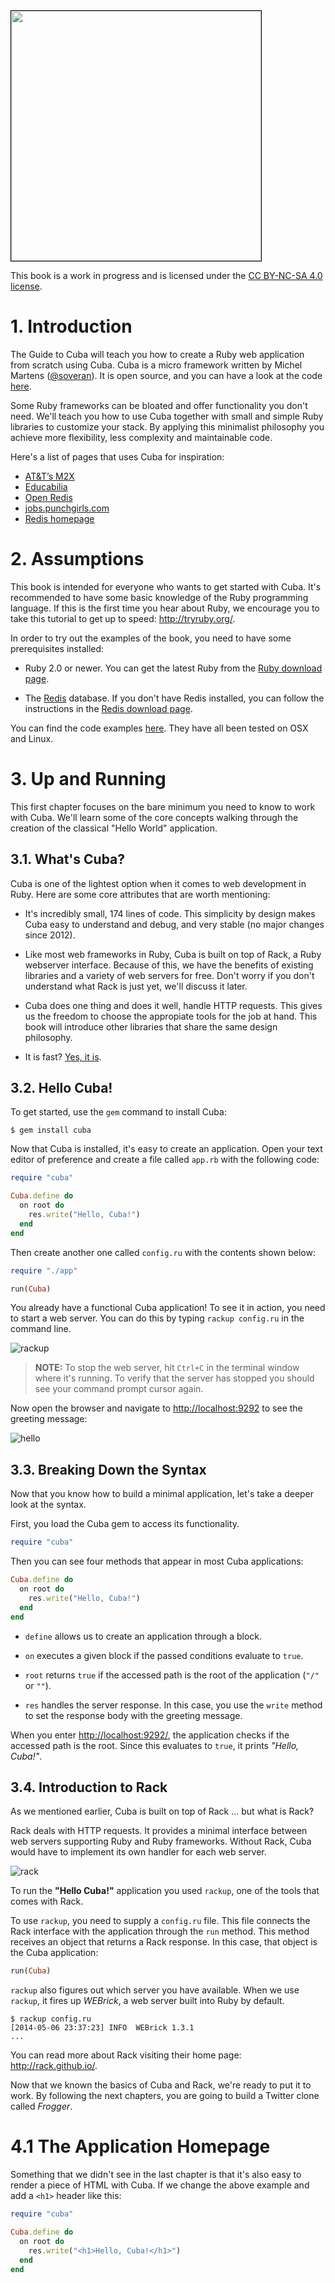 <img src="/img/cover.png" style="border: 1px solid black; width: 400px;"/>

This book is a work in progress and is licensed under the
[CC BY-NC-SA 4.0 license](http://creativecommons.org/licenses/by-nc-sa/4.0/).

# 1. Introduction

The Guide to Cuba will teach you how to create a Ruby web
application from scratch using Cuba. Cuba is a micro framework
written by Michel Martens ([@soveran](https://twitter.com/soveran)).
It is open source, and you can have a look at the code
[here](https://github.com/soveran/cuba).

Some Ruby frameworks can be bloated and offer functionality you don't
need. We'll teach you how to use Cuba together with small and simple Ruby
libraries to customize your stack. By applying this minimalist philosophy
you achieve more flexibility, less complexity and maintainable code.

Here's a list of pages that uses Cuba for inspiration:

- [AT&T’s M2X](https://m2x.att.com)
- [Educabilia](http://educabilia.com)
- [Open Redis](https://openredis.com)
- [jobs.punchgirls.com](https://jobs.punchgirls.com)
- [Redis homepage](http://redis.io)

# 2. Assumptions

This book is intended for everyone who wants to get started with Cuba.
It's recommended to have some basic knowledge of the Ruby programming
language. If this is the first time you hear about Ruby, we encourage
you to take this tutorial to get up to speed: <http://tryruby.org/>.

In order to try out the examples of the book, you need to have some
prerequisites installed:

* Ruby 2.0 or newer. You can get the latest Ruby from the
  [Ruby download page](https://www.ruby-lang.org/en/downloads/).

* The [Redis](http://redis.io) database. If you don't have Redis installed,
  you can follow the instructions in the [Redis download page](http://redis.io/download).

You can find the code examples [here](https://github.com/frodsan/theguidetocuba.io/tree/gh-pages/code).
They have all been tested on OSX and Linux.

# 3. Up and Running

This first chapter focuses on the bare minimum you need to know to work
with Cuba. We'll learn some of the core concepts walking through the
creation of the classical "Hello World" application.

## 3.1. What's Cuba?

Cuba is one of the lightest option when it comes to web development
in Ruby. Here are some core attributes that are worth mentioning:

* It's incredibly small, 174 lines of code. This simplicity by design
  makes Cuba easy to understand and debug, and very stable (no major
  changes since 2012).

* Like most web frameworks in Ruby, Cuba is built on top of Rack, a Ruby
  webserver interface. Because of this, we have the benefits of existing
  libraries and a variety of web servers for free. Don't worry if you don't
  understand what Rack is just yet, we'll discuss it later.

* Cuba does one thing and does it well, handle HTTP requests. This gives us
  the freedom to choose the appropiate tools for the job at hand. This book
  will introduce other libraries that share the same design philosophy.

* It is fast? [Yes, it is](https://github.com/luislavena/bench-micro).

## 3.2. Hello Cuba!

To get started, use the `gem` command to install Cuba:

```no-highlight
$ gem install cuba
```

Now that Cuba is installed, it's easy to create an application. Open
your text editor of preference and create a file called `app.rb` with
the following code:

```ruby
require "cuba"

Cuba.define do
  on root do
    res.write("Hello, Cuba!")
  end
end
```

Then create another one called `config.ru` with the contents shown below:

```ruby
require "./app"

run(Cuba)
```

You already have a functional Cuba application! To see it in action, you
need to start a web server. You can do this by typing `rackup config.ru`
in the command line.

![rackup](/img/book/rackup.png)

> **NOTE:** To stop the web server, hit `Ctrl+C` in the terminal window
where it's running. To verify that the server has stopped you should see
your command prompt cursor again.

Now open the browser and navigate to <http://localhost:9292> to see the
greeting message:

![hello](/img/book/hello.png)

## 3.3. Breaking Down the Syntax

Now that you know how to build a minimal application, let's take a deeper
look at the syntax.

First, you load the Cuba gem to access its functionality.

```ruby
require "cuba"
```

Then you can see four methods that appear in most Cuba applications:

```ruby
Cuba.define do
  on root do
    res.write("Hello, Cuba!")
  end
end
```

* `define` allows us to create an application through a block.

* `on` executes a given block if the passed conditions evaluate to `true`.

* `root` returns `true` if the accessed path is the root of the
  application (`"/"` or `""`).

* `res` handles the server response. In this case, you use the `write`
  method to set the response body with the greeting message.

When you enter <http://localhost:9292/>, the application checks if the
accessed path is the root. Since this evaluates to `true`, it prints
*"Hello, Cuba!"*.

## 3.4. Introduction to Rack

As we mentioned earlier, Cuba is built on top of Rack ... but what is Rack?

Rack deals with HTTP requests. It provides a minimal interface between web
servers supporting Ruby and Ruby frameworks. Without Rack, Cuba would have
to implement its own handler for each web server.

![rack](/img/book/rack.png)

To run the **"Hello Cuba!"** application you used `rackup`, one of the tools
that comes with Rack.

To use `rackup`, you need to supply a `config.ru` file. This file connects
the Rack interface with the application through the `run` method. This method
receives an object that returns a Rack response. In this case, that object is
the Cuba application:

```ruby
run(Cuba)
```

`rackup` also figures out which server you have available. When we
use `rackup`, it fires up *WEBrick*, a web server built into Ruby
by default.

```no-highlight
$ rackup config.ru
[2014-05-06 23:37:23] INFO  WEBrick 1.3.1
...
```

You can read more about Rack visiting their home page:
<http://rack.github.io/>.

Now that we known the basics of Cuba and Rack, we're ready to put it to work.
By following the next chapters, you are going to build a Twitter clone called
*Frogger*.

# 4.1 The Application Homepage

Something that we didn't see in the last chapter is that it's also easy to
render a piece of HTML with Cuba. If we change the above example and add a
`<h1>` header like this:

```ruby
require "cuba"

Cuba.define do
  on root do
    res.write("<h1>Hello, Cuba!</h1>")
  end
end
```
